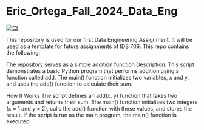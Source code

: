 # Eric_Ortega_Fall_2024_Data_Eng

[![CI](https://github.com/nogibjj/Eric_Ortega_Fall_2024_Data_Eng/actions/workflows/hello.yml/badge.svg)](https://github.com/nogibjj/Eric_Ortega_Fall_2024_Data_Eng/actions/workflows/hello.yml)


This repository is used for our first Data Engineering Assignment. It will be used as a template for future assignments of IDS 706. This repo contains the following: 



The repository serves as a simple addition function
Description: This script demonstrates a basic Python program that performs addition using a function called add. The main() function initializes two variables, x and y, and uses the add() function to calculate their sum.

How It Works
The script defines an add(x, y) function that takes two arguments and returns their sum.
The main() function initializes two integers (x = 1 and y = 2), calls the add() function with these values, and stores the result.
If the script is run as the main program, the main() function is executed.
